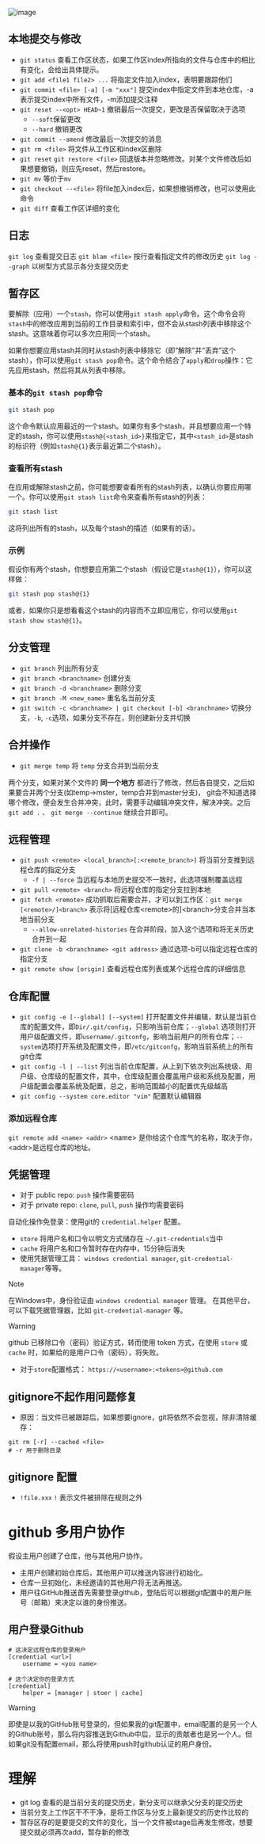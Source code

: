 ![image](img1.png) 
## 本地提交与修改

- `git status` 查看工作区状态，如果工作区index所指向的文件与仓库中的相比有变化，会给出具体提示。
- `git add <file1 file2> ...` 将指定文件加入index，表明要跟踪他们
- `git commit <file> [-a] [-m "xxx"]` 提交index中指定文件到本地仓库，-a表示提交index中所有文件，-m添加提交注释
- `git reset --<opt> HEAD~1` 撤销最后一次提交，更改是否保留取决于选项
	- `--soft`保留更改
	- `--hard` 撤销更改
- `git commit --amend` 修改最后一次提交的消息
- `git rm <file>` 将文件从工作区和index区删除
- `git reset` `git restore <file>` 回退版本并忽略修改。对某个文件修改后如果想要撤销，则应先reset，然后restore。
- `git mv` 等价于`mv`
- `git checkout --<file>` 将file加入index后，如果想撤销修改，也可以使用此命令
- `git diff` 查看工作区详细的变化

## 日志

`git log` 查看提交日志
`git blam <file>` 按行查看指定文件的修改历史
`git log --graph` 以树型方式显示各分支提交历史
## 暂存区

要解除（应用）一个`stash`，你可以使用`git stash apply`命令。这个命令会将`stash`中的修改应用到当前的工作目录和索引中，但不会从stash列表中移除这个stash。这意味着你可以多次应用同一个stash。

如果你想要应用stash并同时从stash列表中移除它（即“解除”并“丢弃”这个stash），你可以使用`git stash pop`命令。这个命令结合了`apply`和`drop`操作：它先应用stash，然后将其从列表中移除。

### 基本的`git stash pop`命令
```bash
git stash pop
```
这个命令默认应用最近的一个stash。如果你有多个stash，并且想要应用一个特定的stash，你可以使用`stash@{<stash_id>}`来指定它，其中`<stash_id>`是stash的标识符（例如`stash@{1}`表示最近第二个stash）。

### 查看所有stash
在应用或解除stash之前，你可能想要查看所有的stash列表，以确认你要应用哪一个。你可以使用`git stash list`命令来查看所有stash的列表：
```bash
git stash list
```
这将列出所有的stash，以及每个stash的描述（如果有的话）。

### 示例

假设你有两个stash，你想要应用第二个stash（假设它是`stash@{1}`），你可以这样做：
```bash
git stash pop stash@{1}
```
或者，如果你只是想看看这个stash的内容而不立即应用它，你可以使用`git stash show stash@{1}`。

## 分支管理
- `git branch` 列出所有分支
- `git branch <branchname>` 创建分支
- `git branch -d <branchname>` 删除分支
- `git branch -M <new_name>` 重名名当前分支
- `git switch -c <branchname> | git checkout [-b] <branchname>` 切换分支，`-b`, `-c`选项，如果分支不存在，则创建新分支并切换

## 合并操作
- `git merge temp` 将 `temp` 分支合并到当前分支

两个分支，如果对某个文件的 **同一个地方** 都进行了修改，然后各自提交，之后如果要合并两个分支(如temp->mster，temp合并到master分支)， git会不知道选择哪个修改，便会发生合并冲突，此时，需要手动编辑冲突文件，解决冲突。之后 `git add .` 、 `git merge --continue` 继续合并即可。

## 远程管理
- `git push <remote> <local_branch>[:<remote_branch>]` 将当前分支推到远程仓库的指定分支
	- `-f | --force` 当远程与本地历史提交不一致时，此选项强制覆盖远程
- `git pull <remote> <branch>` 将远程仓库的指定分支拉到本地
- `git fetch <remote>` 成功抓取后需要合并，才可以到工作区：`git merge [<remote>/]<branch>` 表示将\[远程仓库\<remote>的]\<branch>分支合并当本地当前分支
	- `--allow-unrelated-histories` 在合并阶段，加入这个选项和将无关历史合并到一起
- `git clone -b <branchname> <git address>` 通过选项-b可以指定远程仓库的指定分支
- `git remote show [origin]` 查看远程仓库列表或某个远程仓库的详细信息


## 仓库配置 
- `git config -e [--global] [--system]` 打开配置文件并编辑，默认是当前仓库的配置文件，即`Dir/.git/config`，只影响当前仓库；`--global` 选项则打开用户级配置文件，即`username/.gitconfg`，影响当前用户的所有仓库；`--system`选项打开系统及配置文件，即`/etc/gitconfg`，影响当前系统上的所有git仓库
- `git config -l | --list` 列出当前仓库配置，从上到下依次列出系统级、用户级、仓库级的配置文件，其中，仓库级配置会覆盖用户级和系统及配置，用户级配置会覆盖系统及配置，总之，影响范围越小的配置优先级越高
- `git config --system core.editor "vim"` 配置默认编辑器

### 添加远程仓库
`git remote add <name> <addr>` \<name> 是你给这个仓库气的名称，取决于你，\<addr>是远程仓库的地址。


## 凭据管理
- 对于 public repo: `push` 操作需要密码
- 对于 private repo: `clone`, `pull`, `push` 操作均需要密码

自动化操作免登录：使用git的 `credential.helper` 配置。
- `store` 将用户名和口令以明文方式储存在 `~/.git-credentials`当中
- `cache` 将用户名和口令暂时存在内存中，15分钟后消失
- 使用凭据管理工具： `windows credential manager`, `git-credential-manager`等等。

>[!note]
在Windows中，身份验证由 `windows credential manager` 管理。
在其他平台，可以下载凭据管理器，比如 `git-credential-manager` 等。

>[!warning]
>github 已移除口令（密码）验证方式，转而使用 token 方式，在使用 `store` 或 `cache` 时，如果给的是用户口令（密码），将失败。

- 对于`store`配置格式： `https://<username>:<tokens>@github.com`

## gitignore不起作用问题修复
- 原因：当文件已被跟踪后，如果想要ignore，git将依然不会忽视，除非清除缓存：
``` shell
git rm [-r] --cached <file>
# -r 用于删除目录
```
## gitignore 配置
- `!file.xxx`  `!` 表示文件被排除在规则之外


# github 多用户协作
假设主用户创建了仓库，他与其他用户协作。
- 主用户创建初始仓库后，其他用户可以推送内容进行初始化。
- 仓库一旦初始化，未经邀请的其他用户将无法再推送。
- 用户往GitHub推送首先需要登录github，登陆后可以根据git配置中的用户账号（邮箱）来决定以谁的身份推送。

## 用户登录Github
```vim
# 这决定远程仓库的登录用户
[credential <url>]
	username = <you name>

# 这个决定你的登录方式
[credential]
	helper = [manager | stoer | cache]
```


>[!warning]
>即使是以我的GitHub账号登录的，但如果我的git配置中，email配置的是另一个人的Github账号，那么将内容推送到Github中后，显示的贡献者也是另一个人。但如果git没有配置email，那么将使用push时github认证的用户身份。


# 理解
- git log 查看的是当前分支的提交历史，新分支可以继承父分支的提交历史
- 当前分支上工作区干不干净，是将工作区与分支上最新提交的历史作比较的
- 暂存区存的是要提交的文件的变化，当一个文件被stage后再发生修改，想要提交就必须再次add，暂存新的修改